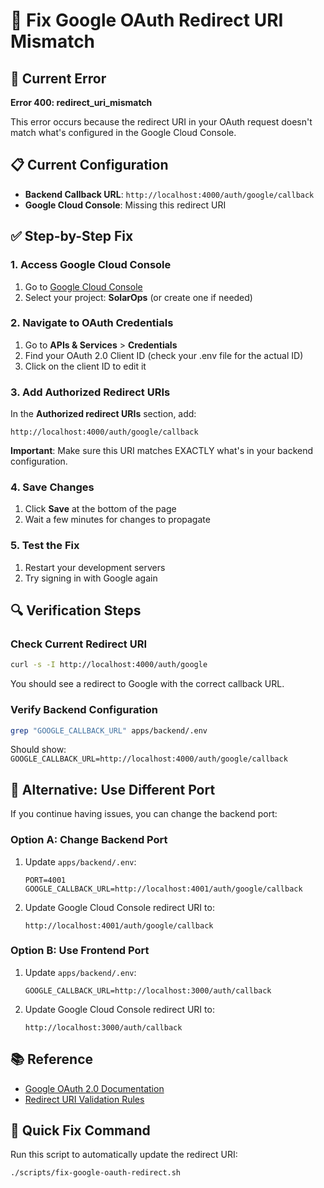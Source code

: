 # 🔧 Fix Google OAuth Redirect URI Mismatch

## 🚨 Current Error
**Error 400: redirect_uri_mismatch**

This error occurs because the redirect URI in your OAuth request doesn't match what's configured in the Google Cloud Console.

## 📋 Current Configuration
- **Backend Callback URL**: `http://localhost:4000/auth/google/callback`
- **Google Cloud Console**: Missing this redirect URI

## ✅ Step-by-Step Fix

### 1. Access Google Cloud Console
1. Go to [Google Cloud Console](https://console.cloud.google.com/)
2. Select your project: **SolarOps** (or create one if needed)

### 2. Navigate to OAuth Credentials
1. Go to **APIs & Services** > **Credentials**
2. Find your OAuth 2.0 Client ID (check your .env file for the actual ID)
3. Click on the client ID to edit it

### 3. Add Authorized Redirect URIs
In the **Authorized redirect URIs** section, add:
```
http://localhost:4000/auth/google/callback
```

**Important**: Make sure this URI matches EXACTLY what's in your backend configuration.

### 4. Save Changes
1. Click **Save** at the bottom of the page
2. Wait a few minutes for changes to propagate

### 5. Test the Fix
1. Restart your development servers
2. Try signing in with Google again

## 🔍 Verification Steps

### Check Current Redirect URI
```bash
curl -s -I http://localhost:4000/auth/google
```

You should see a redirect to Google with the correct callback URL.

### Verify Backend Configuration
```bash
grep "GOOGLE_CALLBACK_URL" apps/backend/.env
```

Should show: `GOOGLE_CALLBACK_URL=http://localhost:4000/auth/google/callback`

## 🚀 Alternative: Use Different Port

If you continue having issues, you can change the backend port:

### Option A: Change Backend Port
1. Update `apps/backend/.env`:
   ```
   PORT=4001
   GOOGLE_CALLBACK_URL=http://localhost:4001/auth/google/callback
   ```

2. Update Google Cloud Console redirect URI to:
   ```
   http://localhost:4001/auth/google/callback
   ```

### Option B: Use Frontend Port
1. Update `apps/backend/.env`:
   ```
   GOOGLE_CALLBACK_URL=http://localhost:3000/auth/callback
   ```

2. Update Google Cloud Console redirect URI to:
   ```
   http://localhost:3000/auth/callback
   ```

## 📚 Reference
- [Google OAuth 2.0 Documentation](https://developers.google.com/identity/protocols/oauth2/web-server#authorization-errors-redirect-uri-mismatch)
- [Redirect URI Validation Rules](https://developers.google.com/identity/protocols/oauth2/web-server#uri-validation)

## 🎯 Quick Fix Command
Run this script to automatically update the redirect URI:
```bash
./scripts/fix-google-oauth-redirect.sh
``` 